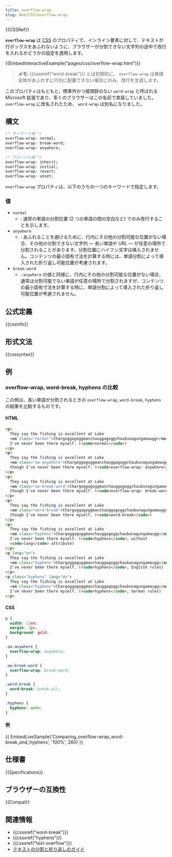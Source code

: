 ```yaml
---
title: overflow-wrap
slug: Web/CSS/overflow-wrap
---
```


{{CSSRef}}

**`overflow-wrap`** は [CSS](/ja/docs/Web/CSS) のプロパティで、インライン要素に対して、テキストが行ボックスをあふれないように、ブラウザーが分割できない文字列の途中で改行を入れるかどうかの設定を適用します。

{{EmbedInteractiveExample("pages/css/overflow-wrap.html")}}

> **メモ:** {{cssxref("word-break")}} とは対照的に、 `overflow-wrap` は単語全体があふれずに行内に配置できない場合にのみ、改行を生成します。

このプロパティはもともと、標準外かつ接頭辞のない `word-wrap` と呼ばれる Microsoft 拡張であり、多くのブラウザーはこの名前で実装していました。 `overflow-wrap` に改名されたため、 `word-wrap` は別名になりました。

## 構文

```css
/* キーワード値 */
overflow-wrap: normal;
overflow-wrap: break-word;
overflow-wrap: anywhere;

/* グローバル値 */
overflow-wrap: inherit;
overflow-wrap: initial;
overflow-wrap: revert;
overflow-wrap: unset;
```

`overflow-wrap` プロパティは、以下のうちの一つのキーワードで指定します。

### 値

- `normal`
  - : 通常の単語の分割位置 (2 つの単語の間の空白など) でのみ改行することを示します。
- `anywhere`
  - : あふれることを避けるために、行内にその他の分割可能な位置がない場合、その他の分割できない文字列 — 長い単語や URL — が任意の場所で分割されることがあります。分割位置にハイフン文字は挿入されません。コンテンツの最小固有寸法を計算する時には、単語分割によって導入された折り返し可能位置が考慮されます。
- `break-word`
  - : `anywhere` の値と同様に、行内にその他の分割可能な位置がない場合、通常は分割可能でない単語が任意の場所で分割されますが、コンテンツの最小固有寸法を計算する時に、単語分割によって導入された折り返し可能位置が考慮されません。

## 公式定義

{{cssinfo}}

## 形式文法

{{csssyntax}}

## 例

<h3 id="Comparing_overflow-wrap_word-break_and_hyphens">overflow-wrap, word-break, hyphens の比較</h3>

この例は、長い単語が分割されるときの `overflow-wrap`, `word-break`, `hyphens` の結果を比較するものです。

#### HTML

```html
<p>
  They say the fishing is excellent at Lake
  <em class="normal">Chargoggagoggmanchauggagoggchaubunagungamaugg</em>, though
  I've never been there myself. (<code>normal</code>)
</p>
<p>
  They say the fishing is excellent at Lake
  <em class="ow-anywhere">Chargoggagoggmanchauggagoggchaubunagungamaugg</em>,
  though I've never been there myself. (<code>overflow-wrap: anywhere</code>)
</p>
<p>
  They say the fishing is excellent at Lake
  <em class="ow-break-word">Chargoggagoggmanchauggagoggchaubunagungamaugg</em>,
  though I've never been there myself. (<code>overflow-wrap: break-word</code>)
</p>
<p>
  They say the fishing is excellent at Lake
  <em class="word-break">Chargoggagoggmanchauggagoggchaubunagungamaugg</em>,
  though I've never been there myself. (<code>word-break</code>)
</p>
<p>
  They say the fishing is excellent at Lake
  <em class="hyphens">Chargoggagoggmanchauggagoggchaubunagungamaugg</em>, though
  I've never been there myself. (<code>hyphens</code>, without
  <code>lang</code> attribute)
</p>
<p lang="en">
  They say the fishing is excellent at Lake
  <em class="hyphens">Chargoggagoggmanchauggagoggchaubunagungamaugg</em>, though
  I've never been there myself. (<code>hyphens</code>, English rules)
</p>
<p class="hyphens" lang="de">
  They say the fishing is excellent at Lake
  <em class="hyphens">Chargoggagoggmanchauggagoggchaubunagungamaugg</em>, though
  I've never been there myself. (<code>hyphens</code>, German rules)
</p>
```

#### CSS

```css
p {
  width: 13em;
  margin: 2px;
  background: gold;
}

.ow-anywhere {
  overflow-wrap: anywhere;
}

.ow-break-word {
  overflow-wrap: break-word;
}

.word-break {
  word-break: break-all;
}

.hyphens {
  hyphens: auto;
}
```

#### 例

{{ EmbedLiveSample('Comparing_overflow-wrap_word-break_and_hyphens', '100%', 260) }}

## 仕様書

{{Specifications}}

## ブラウザーの互換性

{{Compat}}

## 関連情報

- {{cssxref("word-break")}}
- {{cssxref("hyphens")}}
- {{cssxref("text-overflow")}}
- [テキストの分割と折り返しのガイド](/ja/docs/Web/CSS/CSS_Text/Wrapping_Text)
